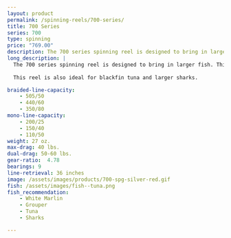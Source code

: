 ```yaml
---
layout: product
permalink: /spinning-reels/700-series/
title: 700 Series
series: 700
type: spinning
price: "769.00"
description: The 700 series spinning reel is designed to bring in larger fish.
long_description: |
  The 700 series spinning reel is designed to bring in larger fish. This is the reel you want when battling a white marlin, sailfish, king mackerel, or gaffer dolphin. 
  
  This reel is also ideal for blackfin tuna and larger sharks.

braided-line-capacity: 
    - 505/50
    - 440/60
    - 350/80
mono-line-capacity:
    - 200/25
    - 150/40
    - 110/50
weight: 27 oz.
max-drag: 40 lbs.
dual-drag: 50-60 lbs.
gear-ratio:  4.78
bearings: 9
line-retrieval: 36 inches
image: /assets/images/products/700-spg-silver-red.gif
fish: /assets/images/fish--tuna.png
fish_recommendation:
    - White Marlin
    - Grouper
    - Tuna
    - Sharks

---
```

<div id='collection-component-04fba6e212b'></div>
<script type="text/javascript">
/*<![CDATA[*/

(function () {
  var scriptURL = 'https://sdks.shopifycdn.com/buy-button/latest/buy-button-storefront.min.js';
  if (window.ShopifyBuy) {
    if (window.ShopifyBuy.UI) {
      ShopifyBuyInit();
    } else {
      loadScript();
    }
  } else {
    loadScript();
  }

  function loadScript() {
    var script = document.createElement('script');
    script.async = true;
    script.src = scriptURL;
    (document.getElementsByTagName('head')[0] || document.getElementsByTagName('body')[0]).appendChild(script);
    script.onload = ShopifyBuyInit;
  }

  function ShopifyBuyInit() {
    var client = ShopifyBuy.buildClient({
      domain: 'irt-reels.myshopify.com',
      apiKey: '370c0d56b9837807aef6962ddba4493f',
      appId: '6',
    });

    ShopifyBuy.UI.onReady(client).then(function (ui) {
      ui.createComponent('collection', {
        id: 59747795012,
        node: document.getElementById('collection-component-04fba6e212b'),
        moneyFormat: '%24%7B%7Bamount%7D%7D',
        options: {
  "product": {
    "buttonDestination": "modal",
    "variantId": "all",
    "contents": {
      "imgWithCarousel": false,
      "variantTitle": false,
      "options": false,
      "description": false,
      "buttonWithQuantity": false,
      "quantity": false
    },
    "text": {
      "button": "Customize"
    },
    "styles": {
      "product": {
        "@media (min-width: 601px)": {
          "max-width": "calc(25% - 20px)",
          "margin-left": "20px",
          "margin-bottom": "50px"
        }
      },
      "button": {
        "background-color": "#619e1b",
        "font-family": "Open Sans, sans-serif",
        "font-size": "15px",
        "padding-top": "15.5px",
        "padding-bottom": "15.5px",
        "padding-left": "30px",
        "padding-right": "30px",
        ":hover": {
          "background-color": "#578e18"
        },
        "border-radius": "5px",
        "font-weight": "bold",
        ":focus": {
          "background-color": "#578e18"
        }
      },
      "variantTitle": {
        "font-family": "Open Sans, sans-serif",
        "font-weight": "normal"
      },
      "title": {
        "font-family": "Montserrat, sans-serif"
      },
      "description": {
        "font-family": "Open Sans, sans-serif",
        "font-weight": "normal"
      },
      "price": {
        "font-family": "Open Sans, sans-serif",
        "font-weight": "normal"
      },
      "quantityInput": {
        "font-size": "15px",
        "padding-top": "15.5px",
        "padding-bottom": "15.5px"
      },
      "compareAt": {
        "font-family": "Open Sans, sans-serif",
        "font-weight": "normal"
      }
    },
    "googleFonts": [
      "Open Sans",
      "Open Sans",
      "Montserrat",
      "Open Sans",
      "Open Sans",
      "Open Sans"
    ]
  },
  "cart": {
    "contents": {
      "button": true
    },
    "styles": {
      "button": {
        "background-color": "#619e1b",
        "font-family": "Open Sans, sans-serif",
        "font-size": "15px",
        "padding-top": "15.5px",
        "padding-bottom": "15.5px",
        ":hover": {
          "background-color": "#578e18"
        },
        "border-radius": "5px",
        "font-weight": "bold",
        ":focus": {
          "background-color": "#578e18"
        }
      },
      "footer": {
        "background-color": "#ffffff"
      }
    },
    "googleFonts": [
      "Open Sans"
    ]
  },
  "modalProduct": {
    "contents": {
      "img": false,
      "imgWithCarousel": true,
      "variantTitle": false,
      "buttonWithQuantity": true,
      "button": false,
      "quantity": false
    },
    "styles": {
      "product": {
        "@media (min-width: 601px)": {
          "max-width": "100%",
          "margin-left": "0px",
          "margin-bottom": "0px"
        }
      },
      "button": {
        "background-color": "#619e1b",
        "font-family": "Open Sans, sans-serif",
        "font-size": "15px",
        "padding-top": "15.5px",
        "padding-bottom": "15.5px",
        "padding-left": "30px",
        "padding-right": "30px",
        ":hover": {
          "background-color": "#578e18"
        },
        "border-radius": "5px",
        "font-weight": "bold",
        ":focus": {
          "background-color": "#578e18"
        }
      },
      "variantTitle": {
        "font-family": "Open Sans, sans-serif",
        "font-weight": "normal"
      },
      "title": {
        "font-family": "Montserrat, sans-serif"
      },
      "description": {
        "font-family": "Open Sans, sans-serif",
        "font-weight": "normal"
      },
      "price": {
        "font-family": "Open Sans, sans-serif",
        "font-weight": "normal"
      },
      "quantityInput": {
        "font-size": "15px",
        "padding-top": "15.5px",
        "padding-bottom": "15.5px"
      },
      "compareAt": {
        "font-family": "Open Sans, sans-serif",
        "font-weight": "normal"
      }
    },
    "googleFonts": [
      "Open Sans",
      "Open Sans",
      "Montserrat",
      "Open Sans",
      "Open Sans",
      "Open Sans"
    ]
  },
  "toggle": {
    "styles": {
      "toggle": {
        "font-family": "Open Sans, sans-serif",
        "background-color": "#619e1b",
        ":hover": {
          "background-color": "#578e18"
        },
        "font-weight": "bold",
        ":focus": {
          "background-color": "#578e18"
        }
      },
      "count": {
        "font-size": "15px"
      }
    },
    "googleFonts": [
      "Open Sans"
    ]
  },
  "option": {
    "styles": {
      "label": {
        "font-family": "Open Sans, sans-serif"
      },
      "select": {
        "font-family": "Open Sans, sans-serif"
      }
    },
    "googleFonts": [
      "Open Sans",
      "Open Sans"
    ]
  },
  "productSet": {
    "styles": {
      "products": {
        "@media (min-width: 601px)": {
          "margin-left": "-20px"
        }
      }
    }
  }
}
      });
    });
  }
})();
/*]]>*/
</script>